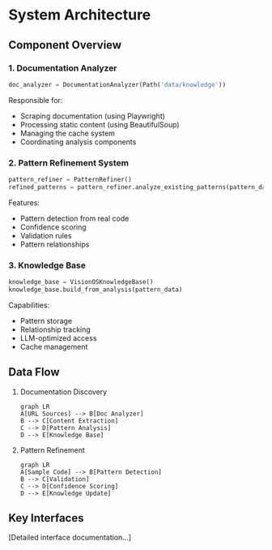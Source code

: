 # System Architecture

## Component Overview

### 1. Documentation Analyzer
```python
doc_analyzer = DocumentationAnalyzer(Path('data/knowledge'))
```
Responsible for:
- Scraping documentation (using Playwright)
- Processing static content (using BeautifulSoup)
- Managing the cache system
- Coordinating analysis components

### 2. Pattern Refinement System
```python
pattern_refiner = PatternRefiner()
refined_patterns = pattern_refiner.analyze_existing_patterns(pattern_data)
```
Features:
- Pattern detection from real code
- Confidence scoring
- Validation rules
- Pattern relationships

### 3. Knowledge Base
```python
knowledge_base = VisionOSKnowledgeBase()
knowledge_base.build_from_analysis(pattern_data)
```
Capabilities:
- Pattern storage
- Relationship tracking
- LLM-optimized access
- Cache management

## Data Flow
1. Documentation Discovery
   ```mermaid
   graph LR
   A[URL Sources] --> B[Doc Analyzer]
   B --> C[Content Extraction]
   C --> D[Pattern Analysis]
   D --> E[Knowledge Base]
   ```

2. Pattern Refinement
   ```mermaid
   graph LR
   A[Sample Code] --> B[Pattern Detection]
   B --> C[Validation]
   C --> D[Confidence Scoring]
   D --> E[Knowledge Update]
   ```

## Key Interfaces
[Detailed interface documentation...] 
